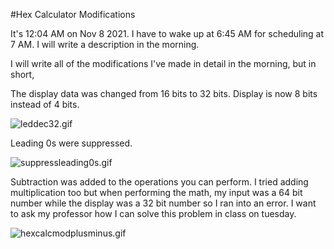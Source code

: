 #Hex Calculator Modifications

It's 12:04 AM on Nov 8 2021. I have to wake up at 6:45 AM for scheduling at 7 AM. I will write a description in the morning.

I will write all of the modifications I've made in detail in the morning, but in short,

The display data was changed from 16 bits to 32 bits. Display is now 8 bits instead of 4 bits.

![leddec32.gif](./leddec32.gif)

Leading 0s were suppressed.

![suppressleading0s.gif](./suppressleading0s.gif)

Subtraction was added to the operations you can perform. I tried adding multiplication too but when performing the math, my input was a 64 bit number while the display was a 32 bit number so I ran into an error. I want to ask my professor how I can solve this problem in class on tuesday.

![hexcalcmodplusminus.gif](./hexcalcmodplusminus.gif)